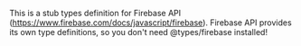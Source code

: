 This is a stub types definition for Firebase API (https://www.firebase.com/docs/javascript/firebase).
Firebase API provides its own type definitions, so you don't need @types/firebase installed!